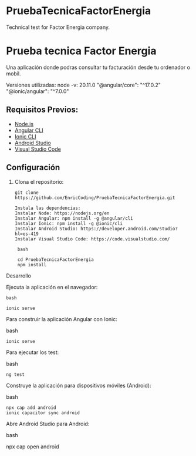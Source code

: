 # PruebaTecnicaFactorEnergia
Technical test for Factor Energia company. 

# Prueba tecnica Factor Energia

Una aplicación donde podras consultar tu facturación desde tu ordenador o mobil.

Versiones utilizadas: 
    node -v: 20.11.0
    "@angular/core": "^17.0.2"
    "@ionic/angular": "^7.0.0"

## Requisitos Previos: 
- [Node.js](https://nodejs.org/)
- [Angular CLI](https://angular.io/cli)
- [Ionic CLI](https://ionicframework.com/)
- [Android Studio](https://developer.android.com/studio?hl=es-419)
- [Visual Studio Code](https://code.visualstudio.com/)

## Configuración

1. Clona el repositorio:

   ```
   git clone https://github.com/EnricCoding/PruebaTecnicaFactorEnergia.git

   Instala las dependencias:
   Instalar Node: https://nodejs.org/en
   Instalar Angular: npm install -g @angular/cli
   Instalar Ionic: npm install -g @ionic/cli
   Instalar Android Studio: https://developer.android.com/studio?hl=es-419
   Instalar Visual Studio Code: https://code.visualstudio.com/

    bash

    cd PruebaTecnicaFactorEnergia
    npm install

Desarrollo

Ejecuta la aplicación en el navegador:

    bash

    ionic serve

Para construir la aplicación Angular con Ionic:

bash

    ionic serve

Para ejecutar los test:

bash

    ng test

Construye la aplicación para dispositivos móviles (Android):

bash

    npx cap add android
    ionic capacitor sync android
   

Abre Android Studio para Android:

bash

npx cap open android
